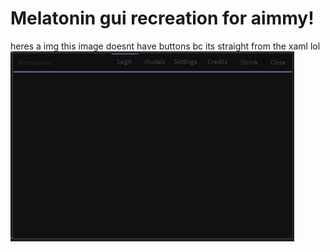 # Melatonin gui recreation for aimmy!
heres a img
this image doesnt have buttons bc its straight from the xaml lol
![melatonin](https://raw.githubusercontent.com/burycorpse/Aimmy-guis/main/image.png)
